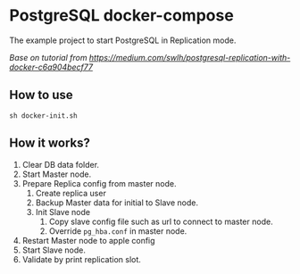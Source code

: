 # PostgreSQL docker-compose

The example project to start PostgreSQL in Replication mode. 

_Base on tutorial from https://medium.com/swlh/postgresql-replication-with-docker-c6a904becf77_

## How to use
```shell
sh docker-init.sh
```

## How it works?
1. Clear DB data folder.
2. Start Master node.
3. Prepare Replica config from master node.
   1. Create replica user
   2. Backup Master data for initial to Slave node.
   3. Init Slave node
      1. Copy slave config file such as url to connect to master node.
      2. Override `pg_hba.conf` in master node. 
4. Restart Master node to apple config
5. Start Slave node.
6. Validate by print replication slot.